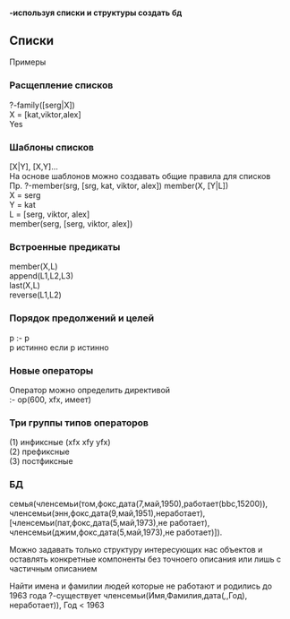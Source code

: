#### -используя списки и структуры создать бд

## Cписки
Примеры
### Расщепление списков
?-family([serg|X])    
X = [kat,viktor,alex]    
Yes

### Шаблоны списков     
[X|Y], [X,Y]...    
На основе шаблонов можно создавать общие правила для списков    
Пр. ?-member(srg, [srg, kat, viktor, alex])
member(X, [Y|L])    
X = serg    
Y = kat    
L = [serg, viktor, alex]     
member(serg, [serg, viktor, alex])    

### Встроенные предикаты
member(X,L)     
append(L1,L2,L3)    
last(X,L)    
reverse(L1,L2)     

### Порядок предолжений и целей        
p :- p    
p истинно если p истинно    

### Новые операторы    
Оператор можно определить директивой        
:- op(600, xfx, имеет)   

### Три группы типов операторов   
(1) инфиксные (xfx xfy yfx)    
(2) префиксные    
(3) постфиксные    
### БД
семья(членсемьи(том,фокс,дата(7,май,1950),работает(bbc,15200)),       
членсемьи(энн,фокс,дата(9,май,1951),неработает),    
[членсемьи(пат,фокс,дата(5,май,1973),не работает),    
членсемьи(джим,фокс,дата(5,май,1973),не работает)]).   

Можно задавать только структуру интересующих нас объектов и оставлять конкретные компоненты без точноего описания или лишь с частичным описанием

Найти имена и фамилии людей которые не работают и родились до 1963 года
?-существует членсемьи(Имя,Фамилия,дата(_,_,Год), неработает)), Год < 1963
